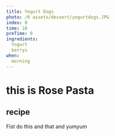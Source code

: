 ```yaml
---
title: Yogurt Dogs
photo: /0 assets/dessert/yogurtdogs.JPG
index: 0
time: 10
preTime: 0
ingredients:
  Yogurt
  berrys
when:
  morning
---
```

# this is Rose Pasta
## recipe

Fist do this and that and yumyum

